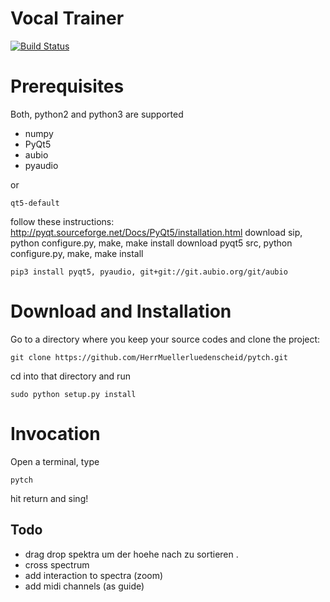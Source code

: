 # Vocal Trainer
[![Build Status](https://travis-ci.org/HerrMuellerluedenscheid/pytch.svg?branch=master)](https://travis-ci.org/HerrMuellerluedenscheid/pytch)

# Prerequisites

Both, python2 and python3 are supported

- numpy
- PyQt5
- aubio
- pyaudio


or
```
qt5-default
```
follow these instructions: http://pyqt.sourceforge.net/Docs/PyQt5/installation.html
download sip, python configure.py, make, make install
download pyqt5 src, python configure.py, make, make install


```
pip3 install pyqt5, pyaudio, git+git://git.aubio.org/git/aubio
```

# Download and Installation
Go to a directory where you keep your source codes and clone the project:
```
git clone https://github.com/HerrMuellerluedenscheid/pytch.git
```
cd into that directory and run
```
sudo python setup.py install
```

# Invocation
Open a terminal, type
```
pytch
```
hit return and sing!

## Todo
- drag drop spektra um der hoehe nach zu sortieren .
- cross spectrum
- add interaction to spectra (zoom)
- add midi channels (as guide)
